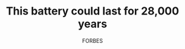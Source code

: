 ---
author: "FORBES"
title: "This battery could last for 28,000 years"
slug: "https://www.forbes.com/sites/quickerbettertech/2020/08/30/microsoft-word-now-does-voice-transcriptionand-other-small-business-tech-news/?sh=2e133e6e4ce9"
newsImage: "../../assets/images/news/newsCarousel/news18.svg"
datePublished: "2020-08-30"
pageName: true
---